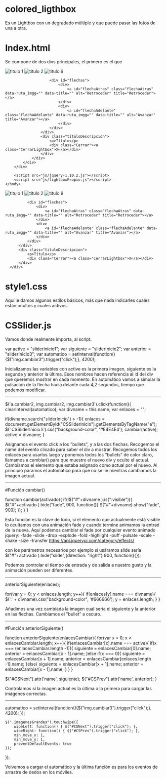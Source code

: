 # colored_ligthbox
Es un Lightbox con un degradado múltiple y que puede pasar las fotos de una a otra.

# Index.html

Se compone de dos divs principales, el primero es el que 

<html>
	<head>
		<title>Colored Lightbox</title>
		<meta charset="utf-8" />
		<link rel="stylesheet" href="css/lightboxPropio.css" />
    </head>
    <body>
        <div>
            <div class="columna">
                <a data-ruta_imgg="https://images.pexels.com/photos/26279/pexels-photo-26279.jpg?w=1260&amp;h=750&amp;auto=compress&amp;cs=tinysrgb" data-title="titulo 1" class="Light" title="titulo 1">
                    <img src="https://images.pexels.com/photos/26279/pexels-photo-26279.jpg?w=1260&amp;h=750&amp;auto=compress&amp;cs=tinysrgb" alt="titulo 1" title="titulo 1">
                </a>
                <a data-ruta_imgg="https://images.pexels.com/photos/167085/pexels-photo-167085.jpeg?w=1260&amp;h=750&amp;auto=compress&amp;cs=tinysrgb" data-title="titulo 2" class="Light" title="titulo 2">
                    <img src="https://images.pexels.com/photos/167085/pexels-photo-167085.jpeg?w=1260&amp;h=750&amp;auto=compress&amp;cs=tinysrgb" alt="titulo 2" title="titulo 2">
                </a>
                <a data-ruta_imgg="https://images.pexels.com/photos/230128/pexels-photo-230128.jpeg?w=1260&amp;h=750&amp;auto=compress&amp;cs=tinysrgb" data-title="titulo 3" class="Light" title="titulo 3">
                    <img src="https://images.pexels.com/photos/230128/pexels-photo-230128.jpeg?w=1260&amp;h=750&amp;auto=compress&amp;cs=tinysrgb" alt="titulo 9" title="titulo 9">
                </a>
            </div>
            <div id="contenidoLightbox" class="fadebox">
                <div id="arcoiris" class="arcoiris">
                    <div>
                        <img id="imagenGrande"/>

                        <div id="flechas">
                            <div>
                                <a id="flechaAtras" class="flechaAtras" data-ruta_imgg="" data-title="" alt="Retroceder" title="Retroceder"></a>
                            </div>
                            <div>
                                <a id="flechaAdelante" class="flechaAdelante" data-ruta_imgg="" data-title="" alt="Avanzar" title="Avanzar"></a>
                            </div>
                        </div>
                    </div>
                    <div class="tituloDescripcion">
                        <p>Título</p>
                        <div class="Cerrar"><a class="CerrarLightbox">X</a></div>
                    </div>
                </div>
            </div>
        </div>
        
        <script src="js/jquery-1.10.2.js"></script>
        <script src="js/lightboxPropio.js"></script>
    </body>
</html>

<div>
  <div class="columna">
    <a data-ruta_imgg="https://images.pexels.com/photos/26279/pexels-photo-26279.jpg?w=1260&amp;h=750&amp;auto=compress&amp;cs=tinysrgb" data-title="titulo 1" class="Light" title="titulo 1">
      <img src="https://images.pexels.com/photos/26279/pexels-photo-26279.jpg?w=1260&amp;h=750&amp;auto=compress&amp;cs=tinysrgb" alt="titulo 1" title="titulo 1">
    </a>
    <a data-ruta_imgg="https://images.pexels.com/photos/167085/pexels-photo-167085.jpeg?w=1260&amp;h=750&amp;auto=compress&amp;cs=tinysrgb" data-title="titulo 2" class="Light" title="titulo 2">
      <img src="https://images.pexels.com/photos/167085/pexels-photo-167085.jpeg?w=1260&amp;h=750&amp;auto=compress&amp;cs=tinysrgb" alt="titulo 2" title="titulo 2">
    </a>
    <a data-ruta_imgg="https://images.pexels.com/photos/230128/pexels-photo-230128.jpeg?w=1260&amp;h=750&amp;auto=compress&amp;cs=tinysrgb" data-title="titulo 3" class="Light" title="titulo 3">
      <img src="https://images.pexels.com/photos/230128/pexels-photo-230128.jpeg?w=1260&amp;h=750&amp;auto=compress&amp;cs=tinysrgb" alt="titulo 9" title="titulo 9">
    </a>
  </div>
  <div id="contenidoLightbox" class="fadebox">
      <div id="arcoiris" class="arcoiris">
          <div>
              <img id="imagenGrande"/>

              <div id="flechas">
                  <div>
                      <a id="flechaAtras" class="flechaAtras" data-ruta_imgg="" data-title="" alt="Retroceder" title="Retroceder"></a>
                  </div>
                  <div>
                      <a id="flechaAdelante" class="flechaAdelante" data-ruta_imgg="" data-title="" alt="Avanzar" title="Avanzar"></a>
                  </div>
              </div>
          </div>
          <div class="tituloDescripcion">
              <p>Título</p>
              <div class="Cerrar"><a class="CerrarLightbox">X</a></div>
          </div>
      </div>
  </div>
</div>

# style1.css

Aquí le damos algunos estilos básicos, más que nada indicarles cuales están ocultos y cuales activos.

# CSSlider.js

Vamos donde realmente importa, al script.

var active = "sliderInicio1";
var siguiente = "sliderInicio2";
var anterior = "sliderInicio3";
var automatico = setInterval(function(){$("img.cambiar3").trigger("click");}, 4200);

Inicializamos las variables con active es la primera imagen, siguiente es la segunda y anterior la última. Esos nombres hacen referencia al id del div que queremos mostrar en cada momento. En automático vamos a simular la pulsación de la flecha hacia delante cada 4,2 segundos, tiempo que podemos modificar.

---------------------------------------------------------------------------------------------------------------------------------

$('a.cambiar2, img.cambiar2, img.cambiar3').click(function(){
  clearInterval(automatico);
  var divname = this.name;
  var enlaces = "";

  if(divname.search("sliderInicio") > -1){
    enlaces = document.getElementById("CSSliderInicio").getElementsByTagName("a");
    $('.CSSliderInicio li').css("background-color", '#E4E4E4');
    cambiar(active);
    active = divname;
  }
  
  Asignamos el evento click a los "bullets", y a las dos flechas.
  Recogemos el name del evento clicado para saber el div a mostrar.
  Recogemos todos los enlaces para usarlos luego y ponemos todos los "bullets" de color claro, llamamos a cambiar() para que      muestre el nuevo div y oculte el actual. Cambiamos el elemento que estaba asignado como actual por el nuevo.
  Al principio paramos el automático para que no se líe mientras cambiamos la imagen actual.
  
---------------------------------------------------------------------------------------------------------------------------------

#Función cambiar()

function cambiar(activado){
  if(!$("#"+divname ).is(":visible")){
    $("#"+activado ).hide("fade", 900, function(){
        $("#"+divname).show("fade", 900);
    });
  }
}

Esta función es la clave de todo, si el elemento que actualmente está visible lo ocultamos con una animación fade y cuando termine animamos la entrad de la nueva. Aquí podemos cambiar el fade por cualquier evento animado jquery:
  -fade
  -slide
  -drop
  -explode
  -fold
  -highlight
  -puff
  -pulsate
  -scale
  -shake
  -size
  -transfer
  https://api.jqueryui.com/category/effects/
  
  con los parámetros necesarios por ejemplo si usáramos slide sería
  $("#"+activado ).hide("slide",{direction: "right"} 900, function(){});
  
  Podemos controlar el tiempo de entrada y de salida a nuestro gusto y la animación pueden ser diferentes.
  
--------------------------------------------------------------------------------------------------------------------------------
anteriorSiguiente(enlaces);

for(var y = 0; y < enlaces.length; y++){
  if(enlaces[y].name === divname){
    $('.' + divname).css("background-color", '#666666');
    y = enlaces.length;
  }
}

Añadimos una vez cambiada la imagen cual sería el siguiente y la anterior en las flechas. Cambiamos el "bullet" a oscuro.

--------------------------------------------------------------------------------------------------------------------------------
#Función anteriorSiguiente()

function anteriorSiguiente(enlacesCambiar){
  for(var x = 0; x < enlacesCambiar.length; x++){
    if(enlacesCambiar[x].name === active){
      if(x === (enlacesCambiar.length -1)){
        siguiente = enlacesCambiar[0].name;
        anterior = enlacesCambiar[x - 1].name;
      }else if(x === 0){
        siguiente = enlacesCambiar[x + 1].name;
        anterior = enlacesCambiar[enlaces.length -1].name;
      }else{
        siguiente = enlacesCambiar[x + 1].name;
        anterior = enlacesCambiar[x - 1].name;
      }
    }
  }

  $("#CSNext").attr('name', siguiente);
  $("#CSPrev").attr('name', anterior);
}

Controlamos si la imagen actual es la última o la primera para cargar las imágenes correctas.

--------------------------------------------------------------------------------------------------------------------------------

automatico = setInterval(function(){$("img.cambiar3").trigger("click");}, 4200);
    });
    
    $(".imagenesGrandes").touchwipe({
        wipeLeft: function() { $("#CSNext").trigger("click"); },
        wipeRight: function() { $("#CSPrev").trigger("click"); },
        min_move_x: 1,
        min_move_y: 1,
        preventDefaultEvents: true
    });
});

Volvemos a cargar el automático y la última función es para los eventos de arrastre de dedos en los móviles.
